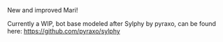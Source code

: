 New and improved Mari! 

Currently a WIP, bot base modeled after Sylphy by pyraxo, can be found here: https://github.com/pyraxo/sylphy